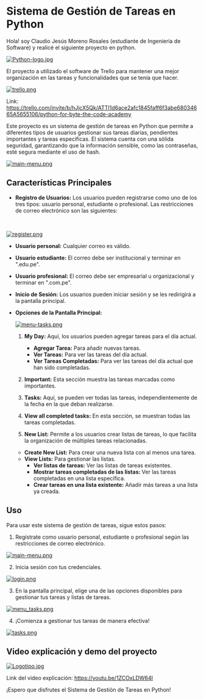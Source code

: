 # Sistema de Gestión de Tareas en Python

Hola! soy Claudio Jesús Moreno Rosales (estudiante de Ingeniería de Software) y realicé el siguiente proyecto en python.

[![Python-logo.jpg](https://i.postimg.cc/dVYtWsxc/Python-logo.jpg)](https://postimg.cc/56sVyVJs)


El proyecto a utilizado el software de Trello para mantener una mejor organización en las tareas y funcionalidades que se tenía que hacer.

[![trello.png](https://i.postimg.cc/Vsh8hf5H/trello.png)](https://postimg.cc/9zyKRjdG)

Link: https://trello.com/invite/b/hJjcX5Qk/ATTI1d6ace2afc1845faff6f3abe68034665A5655106/python-for-byte-the-code-academy

Este proyecto es un sistema de gestión de tareas en Python que permite a diferentes tipos de usuarios gestionar sus tareas diarias, pendientes importantes y tareas específicas. El sistema cuenta con una sólida seguridad, garantizando que la información sensible, como las contraseñas, esté segura mediante el uso de hash.

[![main-menu.png](https://i.postimg.cc/3JQG2T7z/main-menu.png)](https://postimg.cc/hhMhqNX0)

## Características Principales
- **Registro de Usuarios:** Los usuarios pueden registrarse como uno de los tres tipos: usuario personal, estudiante o profesional. Las restricciones de correo electrónico son las siguientes:

<br>

[![register.png](https://i.postimg.cc/PqJvdfzv/register.png)](https://postimg.cc/3yMxBTq3)


  - **Usuario personal:** Cualquier correo es válido.
  - **Usuario estudiante:** El correo debe ser institucional y terminar en ".edu.pe".
  - **Usuario profesional:** El correo debe ser empresarial u organizacional y terminar en ".com.pe".

- **Inicio de Sesión:** Los usuarios pueden iniciar sesión y se les redirigirá a la pantalla principal.

- **Opciones de la Pantalla Principal:**

  [![menu-tasks.png](https://i.postimg.cc/yYhZPb8x/menu-tasks.png)](https://postimg.cc/kB4GMw8P)


  1. **My Day:** Aquí, los usuarios pueden agregar tareas para el día actual.
      - **Agregar Tarea:** Para añadir nuevas tareas.
      - **Ver Tareas:** Para ver las tareas del día actual.
      - **Ver Tareas Completadas:** Para ver las tareas del día actual que han sido completadas.

  2. **Important:** Esta sección muestra las tareas marcadas como importantes.

  3. **Tasks:** Aquí, se pueden ver todas las tareas, independientemente de la fecha en la que deban realizarse.

  4. **View all completed tasks:** En esta sección, se muestran todas las tareas completadas.

  5. **New List:** Permite a los usuarios crear listas de tareas, lo que facilita la organización de múltiples tareas relacionadas.

    - **Create New List:** Para crear una nueva lista con al menos una tarea.
    - **View Lists:** Para gestionar las listas.
      - **Ver listas de tareas:** Ver las listas de tareas existentes.
      - **Mostrar tareas completadas de las listas:** Ver las tareas completadas en una lista específica.
      - **Crear tareas en una lista existente:** Añadir más tareas a una lista ya creada.

## Uso

Para usar este sistema de gestión de tareas, sigue estos pasos:

1. Regístrate como usuario personal, estudiante o profesional según las restricciones de correo electrónico.

[![main-menu.png](https://i.postimg.cc/3JQG2T7z/main-menu.png)](https://postimg.cc/hhMhqNX0)

2. Inicia sesión con tus credenciales.

[![login.png](https://i.postimg.cc/x1tbrNHS/login.png)](https://postimg.cc/VJ0Nn6D7)

3. En la pantalla principal, elige una de las opciones disponibles para gestionar tus tareas y listas de tareas.

[![menu_tasks.png](https://i.postimg.cc/yYhZPb8x/menu_tasks.png)](https://postimg.cc/kB4GMw8P)


4. ¡Comienza a gestionar tus tareas de manera efectiva!

[![tasks.png](https://i.postimg.cc/NF65dKYS/tasks.png)](https://postimg.cc/ZvqbRKWx)



## Video explicación y demo del proyecto

[![Logotipo.jpg](https://i.postimg.cc/1RcvkZWk/Logotipo.jpg)](https://postimg.cc/Yj0NFTBR)

Link del video explicación: https://youtu.be/1ZCOxLDW64I


¡Espero que disfrutes el Sistema de Gestión de Tareas en Python!
